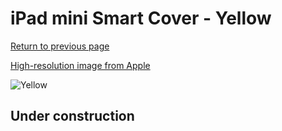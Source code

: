 # iPad mini Smart Cover - Yellow

[Return to previous page](/ipad_mini)

[High-resolution image from Apple](https://store.storeimages.cdn-apple.com/8756/as-images.apple.com/is/MGNT2?wid=4500&hei=4500&fmt=png)

<div style="width: 512px"><img src="/almost_uncompressed/MGNT2.webp" alt="Yellow"></div>

## Under construction
